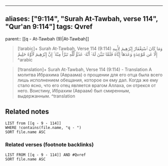 
---
aliases: ["9:114", "Surah At-Tawbah, verse 114", "Qur'an 9:114"]
tags: Qvref
---

parent:: [[q - At-Tawbah (9)|At-Tawbah]]

> [!arabic]+ Surah At-Tawbah, Verse 114 (9:114)
> <span class="quran-arabic">وَمَا كَانَ ٱسْتِغْفَارُ إِبْرَٰهِيمَ لِأَبِيهِ إِلَّا عَن مَّوْعِدَةٍ وَعَدَهَآ إِيَّاهُ فَلَمَّا تَبَيَّنَ لَهُۥٓ أَنَّهُۥ عَدُوٌّ لِّلَّهِ تَبَرَّأَ مِنْهُ ۚ إِنَّ إِبْرَٰهِيمَ لَأَوَّٰهٌ حَلِيمٌ</span>
^arabic

> [!translation]+ Surah At-Tawbah, Verse 114 (9:114) - Translation
> А молитва Ибрахима (Авраама) о прощении для его отца была всего лишь исполнением обещания, которое он ему дал. Когда же ему стало ясно, что его отец является врагом Аллаха, он отрекся от него. Воистину, Ибрахим (Авраам) был смиренным, выдержанным.
^translation



## Related notes
```dataview
LIST from [[q - 9 - 114]]
WHERE !contains(file.name, "q - ")
SORT file.name ASC
```

### Related verses (footnote backlinks)
```dataview
LIST FROM [[q - 9 - 114]] AND #Qvref
SORT file.name ASC
```

